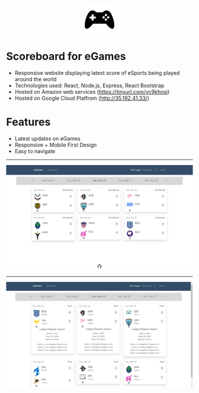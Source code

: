 <p align="center"><img height="80" width="80" src="https://github.com/archanshahh/egames-scoreboard/blob/master/screenshots/icon.png"/></p>

Scoreboard for eGames
======
- Responsive website displaying latest score of eSports being played around the world
- Technologies used: React, Node.js, Express, React Bootstrap
- Hosted on Amazon web services (https://tinyurl.com/yc9khnsj)
- Hosted on Google Cloud Platfrom (http://35.192.41.33/)

Features
===
- Latest updates on eGames
- Responsive + Mobile First Design
- Easy to navigate

---

![Image1](https://github.com/archanshahh/egames-scoreboard/blob/master/screenshots/league2.png)

---

![Image2](https://github.com/archanshahh/egames-scoreboard/blob/master/screenshots/league.png)
